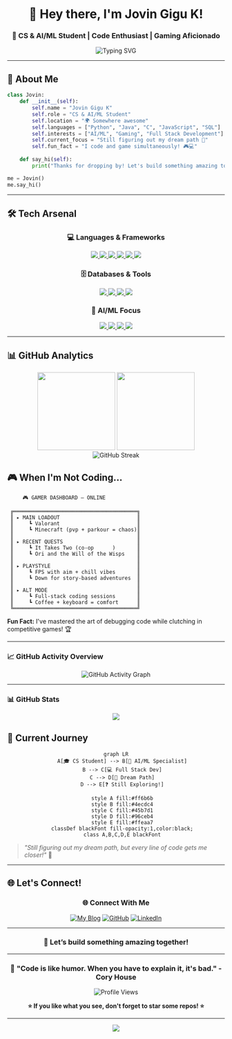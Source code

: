 <div align="center">
  
# 👋 Hey there, I'm Jovin Gigu K!
### 🚀 CS & AI/ML Student | Code Enthusiast | Gaming Aficionado

<img src="https://readme-typing-svg.herokuapp.com?font=Fira+Code&size=22&duration=3000&pause=1000&color=00D9FF&center=true&vCenter=true&width=600&lines=Computer+Science+%26+Engineering+Student;AI%2FML+Specialization;Full+Stack+Developer;Always+Learning+Something+New!" alt="Typing SVG" />

</div>

---

## 🎯 About Me

```python
class Jovin:
    def __init__(self):
        self.name = "Jovin Gigu K"
        self.role = "CS & AI/ML Student"
        self.location = "🌍 Somewhere awesome"
        self.languages = ["Python", "Java", "C", "JavaScript", "SQL"]
        self.interests = ["AI/ML", "Gaming", "Full Stack Development"]
        self.current_focus = "Still figuring out my dream path 🎯"
        self.fun_fact = "I code and game simultaneously! 🎮💻"
    
    def say_hi(self):
        print("Thanks for dropping by! Let's build something amazing together! 🚀")

me = Jovin()
me.say_hi()
```

---

## 🛠️ Tech Arsenal

<div align="center">

  ### 💻 Languages & Frameworks  
  <a href="https://www.python.org/" target="_blank">
    <img src="https://img.shields.io/badge/Python-3776AB?style=plastic&logo=python&logoColor=white" />
  </a>
  <a href="https://www.oracle.com/java/" target="_blank">
    <img src="https://img.shields.io/badge/Java-ED8B00?style=plastic&logo=openjdk&logoColor=white" />
  </a>
  <a href="https://en.cppreference.com/w/c" target="_blank">
    <img src="https://img.shields.io/badge/C-00599C?style=plastic&logo=c&logoColor=white" />
  </a>
  <a href="https://developer.mozilla.org/en-US/docs/Web/JavaScript" target="_blank">
    <img src="https://img.shields.io/badge/JavaScript-F7DF1E?style=plastic&logo=javascript&logoColor=black" />
  </a>
  <a href="https://reactjs.org/" target="_blank">
    <img src="https://img.shields.io/badge/React-20232A?style=plastic&logo=react&logoColor=61DAFB" />
  </a>
  <a href="https://nodejs.org/" target="_blank">
    <img src="https://img.shields.io/badge/Node.js-43853D?style=plastic&logo=node.js&logoColor=white" />
  </a>

  ### 🗄️ Databases & Tools  
  <a href="https://www.mysql.com/" target="_blank">
    <img src="https://img.shields.io/badge/SQL-4479A1?style=plastic&logo=mysql&logoColor=white" />
  </a>
  <a href="https://developer.mozilla.org/en-US/docs/Web/HTML" target="_blank">
    <img src="https://img.shields.io/badge/HTML5-E34F26?style=plastic&logo=html5&logoColor=white" />
  </a>
  <a href="https://developer.mozilla.org/en-US/docs/Web/CSS" target="_blank">
    <img src="https://img.shields.io/badge/CSS3-1572B6?style=plastic&logo=css3&logoColor=white" />
  </a>
  <a href="https://git-scm.com/" target="_blank">
    <img src="https://img.shields.io/badge/Git-F05032?style=plastic&logo=git&logoColor=white" />
  </a>

  ### 🤖 AI/ML Focus  
  <a href="https://www.tensorflow.org/" target="_blank">
    <img src="https://img.shields.io/badge/TensorFlow-FF6F00?style=plastic&logo=tensorflow&logoColor=white" />
  </a>
  <a href="https://pandas.pydata.org/" target="_blank">
    <img src="https://img.shields.io/badge/Pandas-150458?style=plastic&logo=pandas&logoColor=white" />
  </a>
  <a href="https://numpy.org/" target="_blank">
    <img src="https://img.shields.io/badge/NumPy-013243?style=plastic&logo=numpy&logoColor=white" />
  </a>
  <a href="https://scikit-learn.org/" target="_blank">
    <img src="https://img.shields.io/badge/scikit_learn-F7931E?style=plastic&logo=scikit-learn&logoColor=white" />
  </a>

</div>


---

## 📊 GitHub Analytics

<div align="center">
  <img height="180em" src="https://github-readme-stats.vercel.app/api?username=jovin-gigu&show_icons=true&theme=city_lights&include_all_commits=true&count_private=true"/>
  <img height="180em" src="https://github-readme-stats.vercel.app/api/top-langs/?username=jovin-gigu&layout=compact&langs_count=8&theme=city_lights"/>
</div>

<div align="center">
  <img src="https://github-readme-streak-stats.herokuapp.com/?user=jovin-gigu&theme=city_lights" alt="GitHub Streak" />
</div>

## 🎮 When I'm Not Coding...

         🎮 GAMER DASHBOARD — ONLINE
        
     ╔════════════════════════════════════════╗
     ║ ▸ MAIN LOADOUT                         ║
     ║     ┗ Valorant                         ║
     ║     ┗ Minecraft (pvp + parkour = chaos)║
     ║                                        ║
     ║ ▸ RECENT QUESTS                        ║
     ║     ┗ It Takes Two (co-op      )       ║
     ║     ┗ Ori and the Will of the Wisps    ║
     ║                                        ║
     ║ ▸ PLAYSTYLE                            ║
     ║     ┗ FPS with aim + chill vibes       ║
     ║     ┗ Down for story-based adventures  ║
     ║                                        ║
     ║ ▸ ALT MODE                             ║
     ║     ┗ Full-stack coding sessions       ║
     ║     ┗ Coffee + keyboard = comfort      ║
     ╚════════════════════════════════════════╝

**Fun Fact:** I've mastered the art of debugging code while clutching in competitive games! 🏆

</div>

---

### 📈 GitHub Activity Overview

<div align="center">

<img src="https://github-readme-activity-graph.vercel.app/graph?username=jovin-gigu&theme=github-dark&color=0366d6&line=0366d6&point=24292e&area=true&hide_border=true" alt="GitHub Activity Graph" />

</div>

---
### 📊 GitHub Stats

<div align="center">
  <img src="https://github-readme-stats.vercel.app/api?username=jovin-gigu&show_icons=true&theme=da&hide_border=true" />
</div>



## 🌟 Current Journey

<div align="center">

```mermaid
graph LR
    A[🎓 CS Student] --> B[🤖 AI/ML Specialist]
    B --> C[💻 Full Stack Dev]
    C --> D[🚀 Dream Path]
    D --> E[❓ Still Exploring!]
    
    style A fill:#ff6b6b
    style B fill:#4ecdc4
    style C fill:#45b7d1
    style D fill:#96ceb4
    style E fill:#ffeaa7
    classDef blackFont fill-opacity:1,color:black;
    class A,B,C,D,E blackFont
```

</div>

> *"Still figuring out my dream path, but every line of code gets me closer!"* 💫

---

## 🌐 Let's Connect!

<div align="center">

### 🌐 Connect With Me

[![My Blog](https://img.shields.io/badge/My%20Website-21759B?style=plastic&logo=wordpress&logoColor=white)](https://jgk2k4.wordpress.com/)
[![GitHub](https://img.shields.io/badge/GitHub-181717?style=plastic&logo=github&logoColor=white)](https://github.com/jovin-gigu)
[![LinkedIn](https://img.shields.io/badge/LinkedIn-0077B5?style=plastic&logo=linkedin&logoColor=white)](https://www.linkedin.com/in/jgk2k4/)

---

### 💬 Let’s build something **amazing** together!

</div>


---

<div align="center">

### 🎯 "Code is like humor. When you have to explain it, it's bad." - Cory House

![Profile Views](https://komarev.com/ghpvc/?username=jovin-gigu&color=blueviolet&style=for-the-badge)


**⭐ If you like what you see, don't forget to star some repos! ⭐**

</div>

---

<div align="center">
  <img src="https://capsule-render.vercel.app/api?type=waving&color=gradient&height=100&section=footer&text=Thanks%20for%20visiting!&fontSize=16&fontColor=fff&animation=twinkling&fontAlignY=75"/>
</div>
